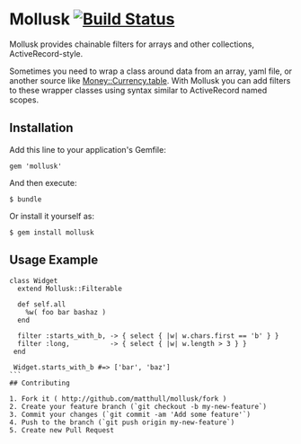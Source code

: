 # Mollusk [![Build Status](https://travis-ci.org/matthull/mollusk.svg?branch=master)](https://travis-ci.org/matthull/mollusk)

Mollusk provides chainable filters for arrays and other collections, ActiveRecord-style.

Sometimes you need to wrap a class around data from an array, yaml file,
or another source like [Money::Currency.table](https://github.com/RubyMoney/money).
With Mollusk you can add filters to these wrapper classes using syntax similar to
ActiveRecord named scopes.

## Installation

Add this line to your application's Gemfile:

    gem 'mollusk'

And then execute:

    $ bundle

Or install it yourself as:

    $ gem install mollusk

## Usage Example
````
class Widget
  extend Mollusk::Filterable

  def self.all
    %w( foo bar bashaz )
  end

  filter :starts_with_b, -> { select { |w| w.chars.first == 'b' } }
  filter :long,          -> { select { |w| w.length > 3 } }
 end

 Widget.starts_with_b #=> ['bar', 'baz']
```
## Contributing

1. Fork it ( http://github.com/matthull/mollusk/fork )
2. Create your feature branch (`git checkout -b my-new-feature`)
3. Commit your changes (`git commit -am 'Add some feature'`)
4. Push to the branch (`git push origin my-new-feature`)
5. Create new Pull Request
